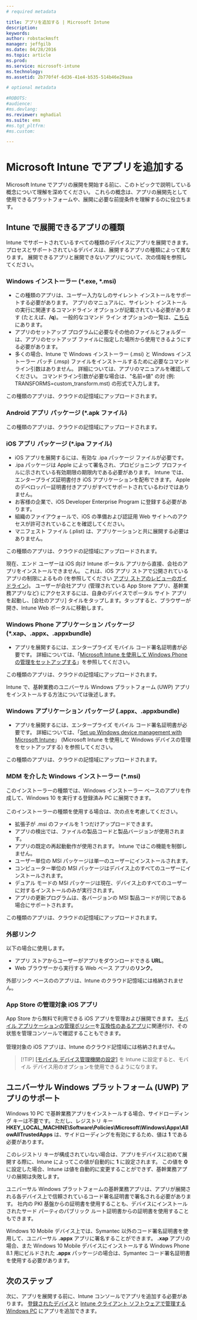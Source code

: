 ```yaml
---
# required metadata

title: アプリを追加する | Microsoft Intune
description:
keywords:
author: robstackmsft
manager: jeffgilb
ms.date: 04/28/2016
ms.topic: article
ms.prod:
ms.service: microsoft-intune
ms.technology:
ms.assetid: 2b770f4f-6d36-41e4-b535-514b46e29aaa

# optional metadata

#ROBOTS:
#audience:
#ms.devlang:
ms.reviewer: mghadial
ms.suite: ems
#ms.tgt_pltfrm:
#ms.custom:

---
```


# Microsoft Intune でアプリを追加する
Microsoft Intune でアプリの展開を開始する前に、このトピックで説明している概念について理解を深めてください。 これらの概念は、アプリの展開先として使用できるプラットフォームや、展開に必要な前提条件を理解するのに役立ちます。

## Intune で展開できるアプリの種類
Intune でサポートされているすべての種類のデバイスにアプリを展開できます。 プロセスとサポートされているデバイスは、展開するアプリの種類によって異なります。 展開できるアプリと展開できないアプリについて、次の情報を参照してください。


### **Windows インストーラー (&#42;.exe, &#42;.msi)**
- この種類のアプリは、ユーザー入力なしのサイレント インストールをサポートする必要があります。 アプリのマニュアルに、サイレント インストールの実行に関連するコマンドライン オプションが記載されている必要があります (たとえば、**/q**)。 一般的なコマンド ライン オプションの一覧は、[こちら](https://support.microsoft.com/en-us/kb/227091)にあります。
- アプリのセットアップ プログラムに必要なその他のファイルとフォルダーは、アプリのセットアップ ファイルに指定した場所から使用できるようにする必要があります。
- 多くの場合、Intune で Windows インストーラー (.msi) と Windows インストーラー パッチ (.msp) ファイルをインストールするために必要なコマンドライン引数はありません。 詳細については、アプリのマニュアルを確認してください。 コマンドライン引数が必要な場合は、"名前=値" の対 (例: TRANSFORMS=custom_transform.mst) の形式で入力します。

この種類のアプリは、クラウドの記憶域にアップロードされます。
### **Android アプリ パッケージ (&#42;.apk ファイル)**
この種類のアプリは、クラウドの記憶域にアップロードされます。
### **iOS アプリ パッケージ (&#42;.ipa ファイル)**
- iOS アプリを展開するには、有効な .ipa パッケージ ファイルが必要です。
- .ipa パッケージは Apple によって署名され、プロビジョニング プロファイルに示されている有効期限の期限内である必要があります。 Intune では、エンタープライズ証明書付き iOS アプリケーションを配布できます。 Apple のデベロッパー証明書付きアプリがすべてサポートされているわけではありません。
- お客様の企業で、iOS Developer Enterprise Program に登録する必要があります。
- 組織のファイアウォールで、iOS の準備および認証用 Web サイトへのアクセスが許可されていることを確認してください。
- マニフェスト ファイル (.plist) は、アプリケーションと共に展開する必要はありません。

この種類のアプリは、クラウドの記憶域にアップロードされます。

現在、エンド ユーザーは iOS 向け Intune ポータル アプリから直接、会社のアプリをインストールできません。 これは、iOS アプリ ストアで公開されているアプリの制限によるもの (を参照してください [アプリ ストアのレビューのガイドライン](https://developer.apple.com/app-store/review/guidelines/))。 ユーザーが会社アプリ (管理されている App Store アプリ、基幹業務アプリなど) にアクセスするには、自身のデバイスでポータル サイト アプリを起動し、[会社のアプリ] タイルをタップします。タップすると、ブラウザーが開き、Intune Web ポータルに移動します。

### **Windows Phone アプリケーション パッケージ (&#42;.xap、.appx、.appxbundle)**
- アプリを展開するには、エンタープライズ モバイル コード署名証明書が必要です。 詳細については、「[Microsoft Intune を使用して Windows Phone の管理をセットアップする](set-up-windows-phone-management-with-microsoft-intune.md)」を参照してください。

この種類のアプリは、クラウドの記憶域にアップロードされます。

Intune で、基幹業務のユニバーサル Windows プラットフォーム (UWP) アプリをインストールする方法については後述します。

### **Windows アプリケーション パッケージ (.appx、.appxbundle)**
- アプリを展開するには、エンタープライズ モバイル コード署名証明書が必要です。 詳細については、「[Set up Windows device management with Microsoft Intune](set-up-windows-device-management-with-microsoft-intune.md)」 (Microsoft Intune を使用して Windows デバイスの管理をセットアップする) を参照してください。

この種類のアプリは、クラウドの記憶域にアップロードされます。
### **MDM を介した Windows インストーラー (&#42;.msi)**
このインストーラーの種類では、Windows インストーラー ベースのアプリを作成して、Windows 10 を実行する登録済み PC に展開できます。<br /><br />このインストーラーの種類を使用する場合は、次の点を考慮してください。
- 拡張子が .msi のファイルを 1 つだけアップロードできます。
- アプリの検出では、ファイルの製品コードと製品バージョンが使用されます。
- アプリの既定の再起動動作が使用されます。 Intune ではこの機能を制御しません。
- ユーザー単位の MSI パッケージは単一のユーザーにインストールされます。
- コンピューター単位の MSI パッケージはデバイス上のすべてのユーザーにインストールされます。
- デュアル モードの MSI パッケージは現在、デバイス上のすべてのユーザーに対するインストールのみが実行されます。
- アプリの更新プログラムは、各バージョンの MSI 製品コードが同じである場合にサポートされます。

この種類のアプリは、クラウドの記憶域にアップロードされます。
### **外部リンク**
以下の場合に使用します。
- アプリ ストアからユーザーがアプリをダウンロードできる **URL**。
- Web ブラウザーから実行する Web ベース アプリの**リンク**。

外部リンク ベースののアプリは、Intune のクラウド記憶域には格納されません。
### **App Store の管理対象 iOS アプリ**
App Store から無料で利用できる iOS アプリを管理および展開できます。 [モバイル アプリケーションの管理ポリシー](configure-and-deploy-mobile-application-management-policies-in-the-microsoft-intune-console.md)を[互換性のあるアプリ](https://www.microsoft.com/en-us/server-cloud/products/microsoft-intune/partners.aspx)に関連付け、その状態を管理コンソールで確認することもできます。<br /><br />管理対象の iOS アプリは、Intune のクラウド記憶域には格納されません。
> [!TIP] [[モバイル デバイス管理機関の設定]](get-ready-to-enroll-devices-in-microsoft-intune.md) を Intune に設定すると、モバイル デバイス用のオプションを使用できるようになります。

## ユニバーサル Windows プラットフォーム (UWP) アプリのサポート
Windows 10 PC で基幹業務アプリをインストールする場合、サイドローディング キーは不要です。 ただし、レジストリ キー **HKEY_LOCAL_MACHINE\Software\Policies\Microsoft\Windows\Appx\AllowAllTrustedApps** は、サイドローディングを有効にするため、値は **1** である必要があります。

このレジストリ キーが構成されていない場合は、アプリをデバイスに初めて展開する際に、Intune によってこの値が自動的に **1** に設定されます。 この値を **0** に設定した場合、Intune は値を自動的に変更することができず、基幹業務アプリの展開は失敗します。

ユニバーサル Windows プラットフォームの基幹業務アプリは、アプリが展開される各デバイス上で信頼されているコード署名証明書で署名される必要があります。 社内の PKI 基盤からの証明書を使用することも、デバイスにインストールされたサード パーティのパブリック ルート証明書からの証明書を使用することもできます。

Windows 10 Mobile デバイス上では、Symantec 以外のコード署名証明書を使用して、ユニバーサル **.appx** アプリに署名することができます。 **.xap** アプリの場合、また Windows 10 Mobile デバイスにインストールする Windows Phone 8.1 用にビルドされた **.appx** パッケージの場合は、Symantec コード署名証明書を使用する必要があります。

## 次のステップ 

次に、アプリを展開する前に、Intune コンソールでアプリを追加する必要があります。 [登録されたデバイス](add-apps-for-mobile-devices-in-microsoft-intune.md)と [Intune クライアント ソフトウェアで管理する Windows PC](add-apps-for-windows-pcs-in-microsoft-intune.md) にアプリを追加できます。

<!--HONumber=Jun16_HO2-->


